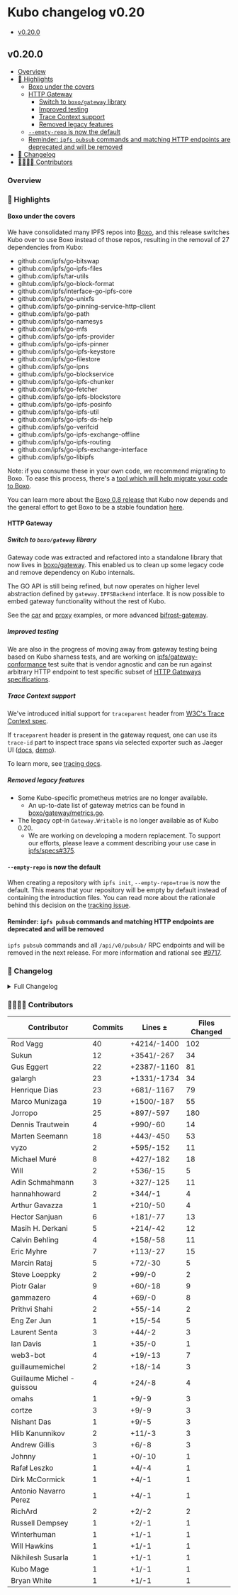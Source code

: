 # Kubo changelog v0.20

- [v0.20.0](#v0200)

## v0.20.0

- [Overview](#overview)
- [🔦 Highlights](#-highlights)
  - [Boxo under the covers](#boxo-under-the-covers)
  - [HTTP Gateway](#http-gateway)
    - [Switch to `boxo/gateway` library](#switch-to-boxogateway-library)
    - [Improved testing](#improved-testing)
    - [Trace Context support](#trace-context-support)
    - [Removed legacy features](#removed-legacy-features)
  - [`--empty-repo` is now the default](#--empty-repo-is-now-the-default)
  - [Reminder: `ipfs pubsub` commands and matching HTTP endpoints are deprecated and will be removed](#reminder-ipfs-pubsub-commands-and-matching-http-endpoints-are-deprecated-and-will-be-removed)
- [📝 Changelog](#-changelog)
- [👨‍👩‍👧‍👦 Contributors](#-contributors)

### Overview

### 🔦 Highlights

#### Boxo under the covers
We have consolidated many IPFS repos into [Boxo](https://github.com/ipfs/boxo), and this release switches Kubo over to use Boxo instead of those repos, resulting in the removal of 27 dependencies from Kubo:

- github.com/ipfs/go-bitswap
- github.com/ipfs/go-ipfs-files
- github.com/ipfs/tar-utils
- gihtub.com/ipfs/go-block-format
- github.com/ipfs/interface-go-ipfs-core
- github.com/ipfs/go-unixfs
- github.com/ipfs/go-pinning-service-http-client
- github.com/ipfs/go-path
- github.com/ipfs/go-namesys
- github.com/ipfs/go-mfs
- github.com/ipfs/go-ipfs-provider
- github.com/ipfs/go-ipfs-pinner
- github.com/ipfs/go-ipfs-keystore
- github.com/ipfs/go-filestore
- github.com/ipfs/go-ipns
- github.com/ipfs/go-blockservice
- github.com/ipfs/go-ipfs-chunker
- github.com/ipfs/go-fetcher
- github.com/ipfs/go-ipfs-blockstore
- github.com/ipfs/go-ipfs-posinfo
- github.com/ipfs/go-ipfs-util
- github.com/ipfs/go-ipfs-ds-help
- github.com/ipfs/go-verifcid
- github.com/ipfs/go-ipfs-exchange-offline
- github.com/ipfs/go-ipfs-routing
- github.com/ipfs/go-ipfs-exchange-interface
- github.com/ipfs/go-libipfs

Note: if you consume these in your own code, we recommend migrating to Boxo. To ease this process, there's a [tool which will help migrate your code to Boxo](https://github.com/ipfs/boxo#migrating-to-box).

You can learn more about the [Boxo 0.8 release](https://github.com/ipfs/boxo/releases/tag/v0.8.0) that Kubo now depends and the general effort to get Boxo to be a stable foundation [here](https://github.com/ipfs/boxo/issues/196).

#### HTTP Gateway

##### Switch to `boxo/gateway` library

Gateway code was extracted and refactored into a standalone library that now
lives in [boxo/gateway](https://github.com/ipfs/boxo/tree/main/gateway). This
enabled us to clean up some legacy code and remove dependency on Kubo
internals.

The GO API is still being refined, but now operates on higher level abstraction
defined by `gateway.IPFSBackend` interface.  It is now possible to embed
gateway functionality without the rest of Kubo.

See the [car](https://github.com/ipfs/boxo/tree/main/examples/gateway/car)
and [proxy](https://github.com/ipfs/boxo/tree/main/examples/gateway/proxy)
examples, or more advanced
[bifrost-gateway](https://github.com/ipfs/bifrost-gateway).

##### Improved testing

We are also in the progress of moving away from gateway testing being based on
Kubo sharness tests, and are working on
[ipfs/gateway-conformance](https://github.com/ipfs/gateway-conformance) test
suite that is vendor agnostic and can be run against arbitrary HTTP endpoint to
test specific subset of [HTTP Gateways specifications](https://specs.ipfs.tech/http-gateways/).

##### Trace Context support

We've introduced initial support for `traceparent` header from [W3C's Trace
Context spec](https://w3c.github.io/trace-context/).

If `traceparent` header is
present in the gateway request, one can use its `trace-id` part to inspect
trace spans via selected exporter such as Jaeger UI
([docs](https://github.com/ipfs/boxo/blob/main/docs/tracing.md#using-jaeger-ui),
[demo](https://user-images.githubusercontent.com/157609/231312374-bafc2035-1fc6-4d6b-901b-9e4af039807c.png)).

To learn more, see [tracing docs](https://github.com/ipfs/boxo/blob/main/docs/tracing.md).

##### Removed legacy features

- Some Kubo-specific prometheus metrics are no longer available.
  - An up-to-date list of gateway metrics can be found in [boxo/gateway/metrics.go](https://github.com/ipfs/boxo/blob/main/gateway/metrics.go).
- The legacy opt-in `Gateway.Writable` is no longer available as of Kubo 0.20.
  - We are working on developing a modern replacement.
    To support our efforts, please leave a comment describing your use case in
    [ipfs/specs#375](https://github.com/ipfs/specs/issues/375).

#### `--empty-repo` is now the default

When creating a repository with `ipfs init`, `--empty-repo=true` is now the default. This means
that your repository will be empty by default instead of containing the introduction files.
You can read more about the rationale behind this decision on the [tracking issue](https://github.com/gocnpan/kubo/issues/9757).

#### Reminder: `ipfs pubsub` commands and matching HTTP endpoints are deprecated and will be removed

`ipfs pubsub` commands and all `/api/v0/pubsub/` RPC endpoints and will be removed in the next release. For more information and rational see [#9717](https://github.com/gocnpan/kubo/issues/9717).

### 📝 Changelog

<details><summary>Full Changelog</summary>

- github.com/gocnpan/kubo:
  - fix: deadlock on retrieving WebTransport addresses (#9857) ([ipfs/kubo#9857](https://github.com/gocnpan/kubo/pull/9857))
  - docs(config): remove mentions of relay v1 (#9860) ([ipfs/kubo#9860](https://github.com/gocnpan/kubo/pull/9860))
  - Merge branch 'master' into merge-release-v0.19.2
  - docs: add changelog for v0.19.2
  - feat: webui@3.0.0 (#9835) ([ipfs/kubo#9835](https://github.com/gocnpan/kubo/pull/9835))
  - fix: use default HTTP routers when FullRT DHT client is used (#9841) ([ipfs/kubo#9841](https://github.com/gocnpan/kubo/pull/9841))
  - chore: update version
  - docs: add `ipfs pubsub` deprecation reminder to changelog (#9827) ([ipfs/kubo#9827](https://github.com/gocnpan/kubo/pull/9827))
  - docs: preparing 0.20 changelog for release (#9799) ([ipfs/kubo#9799](https://github.com/gocnpan/kubo/pull/9799))
  - feat: boxo tracing and traceparent support (#9811) ([ipfs/kubo#9811](https://github.com/gocnpan/kubo/pull/9811))
  - chore: update version
  - chore: update version
  - update go-libp2p to v0.27.0
  - docs: add optimistic provide feature description
  - feat: add experimental optimistic provide
  - fix(ci): speed up docker build (#9800) ([ipfs/kubo#9800](https://github.com/gocnpan/kubo/pull/9800))
  - feat(tracing): use OTEL_PROPAGATORS as per OTel spec (#9801) ([ipfs/kubo#9801](https://github.com/gocnpan/kubo/pull/9801))
  - docs: fix jaeger command (#9797) ([ipfs/kubo#9797](https://github.com/gocnpan/kubo/pull/9797))
  - Merge Release: v0.19.1 (#9794) ([ipfs/kubo#9794](https://github.com/gocnpan/kubo/pull/9794))
  - chore: upgrade OpenTelemetry dependencies (#9736) ([ipfs/kubo#9736](https://github.com/gocnpan/kubo/pull/9736))
  - test: fix flaky content routing over HTTP test (#9772) ([ipfs/kubo#9772](https://github.com/gocnpan/kubo/pull/9772))
  - feat: allow injecting custom path resolvers (#9750) ([ipfs/kubo#9750](https://github.com/gocnpan/kubo/pull/9750))
  - feat: add changelog entry for router timeouts for v0.19.1 (#9784) ([ipfs/kubo#9784](https://github.com/gocnpan/kubo/pull/9784))
  - feat(gw): new metrics and HTTP range support (#9786) ([ipfs/kubo#9786](https://github.com/gocnpan/kubo/pull/9786))
  - feat!: make --empty-repo default (#9758) ([ipfs/kubo#9758](https://github.com/gocnpan/kubo/pull/9758))
  - fix: remove timeout on default DHT operations (#9783) ([ipfs/kubo#9783](https://github.com/gocnpan/kubo/pull/9783))
  - refactor: switch gateway code to new API from go-libipfs (#9681) ([ipfs/kubo#9681](https://github.com/gocnpan/kubo/pull/9681))
  - test: port remote pinning tests to Go (#9720) ([ipfs/kubo#9720](https://github.com/gocnpan/kubo/pull/9720))
  - feat: add identify option to swarm peers command
  - test: port routing DHT tests to Go (#9709) ([ipfs/kubo#9709](https://github.com/gocnpan/kubo/pull/9709))
  - test: fix autoclient flakiness (#9769) ([ipfs/kubo#9769](https://github.com/gocnpan/kubo/pull/9769))
  - test: skip flaky pubsub test (#9770) ([ipfs/kubo#9770](https://github.com/gocnpan/kubo/pull/9770))
  - chore: migrate go-libipfs to boxo
  - feat: add tracing to the commands client
  - feat: add client-side metrics for routing-v1 client
  - test: increase max wait time for peering assertion
  - feat: remove writable gateway (#9743) ([ipfs/kubo#9743](https://github.com/gocnpan/kubo/pull/9743))
  - Process Improvement: v0.18.0 ([ipfs/kubo#9484](https://github.com/gocnpan/kubo/pull/9484))
  - fix: deadlock while racing `ipfs dag import` and `ipfs repo gc`
  - feat: improve dag/import (#9721) ([ipfs/kubo#9721](https://github.com/gocnpan/kubo/pull/9721))
  - ci: remove circleci config ([ipfs/kubo#9687](https://github.com/gocnpan/kubo/pull/9687))
  - docs: use fx.Decorate instead of fx.Replace in examples (#9725) ([ipfs/kubo#9725](https://github.com/gocnpan/kubo/pull/9725))
  - Create Changelog: v0.20 ([ipfs/kubo#9742](https://github.com/gocnpan/kubo/pull/9742))
  - Merge Release: v0.19.0 ([ipfs/kubo#9741](https://github.com/gocnpan/kubo/pull/9741))
  - feat(gateway): invalid CID returns 400 Bad Request (#9726) ([ipfs/kubo#9726](https://github.com/gocnpan/kubo/pull/9726))
  - fix: remove outdated changelog part ([ipfs/kubo#9739](https://github.com/gocnpan/kubo/pull/9739))
  - docs: 0.19 changelog ([ipfs/kubo#9707](https://github.com/gocnpan/kubo/pull/9707))
  - fix: canonicalize user defined headers
  - fix: apply API.HTTPHeaders to /webui redirect
  - feat: add heap allocs to 'ipfs diag profile'
  - fix: future proof with > rcmgr.DefaultLimit for new enum rcmgr values
  - test: add test for presarvation of unlimited configs for inbound systems
  - fix: preserve Unlimited StreamsInbound in connmgr reconciliation
  - test: fix flaky rcmgr test
  - chore: deprecate the pubsub api
  - Revert "chore: add hamt directory sharding test"
  - chore: add hamt directory sharding test
  - test: port peering test from sharness to Go
  - test: use `T.TempDir` to create temporary test directory
  - fix: --verify forgets the verified key
  - test: name --verify forgets the verified key
  - chore: fix toc in changelog for 0.18
  - feat: add "autoclient" routing type
  - test: parallelize more of rcmgr Go tests
  - test: port legacy DHT tests to Go
  - fix: t0116-gateway-cache.sh ([ipfs/kubo#9696](https://github.com/gocnpan/kubo/pull/9696))
  - docs: add bifrost to early testers ([ipfs/kubo#9699](https://github.com/gocnpan/kubo/pull/9699))
  - fix: typo in documentation for install path
  - docs: fix typos
  - Update Version: v0.19 ([ipfs/kubo#9698](https://github.com/gocnpan/kubo/pull/9698))
- github.com/ipfs/go-block-format (v0.1.1 -> v0.1.2):
  - chore: release v0.1.2
  - Revert deprecation and go-libipfs/blocks stub types
  - docs: deprecation notice [ci skip]
- github.com/ipfs/go-cid (v0.3.2 -> v0.4.1):
  - v0.4.1
  - Add unit test for unexpected eof
  - Update cid.go
  - CidFromReader should not wrap valid EOF return.
  - chore: version 0.4.0
  - feat: wrap parsing errors into ErrInvalidCid
  - fix: use crypto/rand.Read
  - Fix README.md example error (#146) ([ipfs/go-cid#146](https://github.com/ipfs/go-cid/pull/146))
- github.com/ipfs/go-delegated-routing (v0.7.0 -> v0.8.0):
  - chore: release v0.8.0
  - chore: migrate from go-ipns to boxo
  - docs: add deprecation notice [ci skip]
- github.com/ipfs/go-graphsync (v0.14.1 -> v0.14.4):
  - Update version to cover latest fixes (#419) ([ipfs/go-graphsync#419](https://github.com/ipfs/go-graphsync/pull/419))
  - Bring changes from #412
  - Bring changes from #391
  - fix: calling message queue Shutdown twice causes panic (because close is called twice on done channel) (#414) ([ipfs/go-graphsync#414](https://github.com/ipfs/go-graphsync/pull/414))
  - docs(CHANGELOG): update for v0.14.3
  - fix: wire up proper linksystem to traverser (#411) ([ipfs/go-graphsync#411](https://github.com/ipfs/go-graphsync/pull/411))
  - sync: update CI config files (#378) ([ipfs/go-graphsync#378](https://github.com/ipfs/go-graphsync/pull/378))
  - chore: remove social links (#398) ([ipfs/go-graphsync#398](https://github.com/ipfs/go-graphsync/pull/398))
  - Removes `main` branch callout.
  - release v0.14.2
- github.com/ipfs/go-ipfs-blockstore (v1.2.0 -> v1.3.0):
  - chore: release v1.3.0
  - feat: stub and deprecate NewBlockstoreNoPrefix
  - Accept options for blockstore: start with WriteThrough and NoPrefix
  - Allow using a NewWriteThrough() blockstore.
  - sync: update CI config files (#105) ([ipfs/go-ipfs-blockstore#105](https://github.com/ipfs/go-ipfs-blockstore/pull/105))
  - feat: fast-path for PutMany, falling back to Put for single block call (#97) ([ipfs/go-ipfs-blockstore#97](https://github.com/ipfs/go-ipfs-blockstore/pull/97))
- github.com/ipfs/go-ipfs-cmds (v0.8.2 -> v0.9.0):
  - chore: release v0.9.0
  - chore: change go-libipfs to boxo
- github.com/ipfs/go-libipfs (v0.6.2 -> v0.7.0):
  - chore: bump to 0.7.0 (#213) ([ipfs/go-libipfs#213](https://github.com/ipfs/go-libipfs/pull/213))
  - feat: return 400 on /ipfs/invalid-cid (#205) ([ipfs/go-libipfs#205](https://github.com/ipfs/go-libipfs/pull/205))
  - docs: add note in README that go-libipfs is not comprehensive (#163) ([ipfs/go-libipfs#163](https://github.com/ipfs/go-libipfs/pull/163))
- github.com/ipfs/go-merkledag (v0.9.0 -> v0.10.0):
  - chore: bump version to 0.10.0
  - fix: switch to crypto/rand.Read
  - stop using the deprecated io/ioutil package
- github.com/ipfs/go-unixfs (v0.4.4 -> v0.4.5):
  - chore: release v0.4.5
  - chore: remove go-libipfs dependency
- github.com/ipfs/go-unixfsnode (v1.5.2 -> v1.6.0):
  - chore: bump v1.6.0
  - feat: add UnixFSPathSelectorBuilder ([ipfs/go-unixfsnode#45](https://github.com/ipfs/go-unixfsnode/pull/45))
  - fix: update state to allow iter continuance on NotFound errors
  - chore!: make PBLinkItr private - not intended for public use
  - fix: propagate iteration errors
- github.com/ipld/go-car/v2 (v2.5.1 -> v2.9.1-0.20230325062757-fff0e4397a3d):
  - chore: unmigrate from go-libipfs
  - Create CODEOWNERS
  - blockstore: give a direct access to the index for read operations
  - blockstore: only close the file on error in OpenReadWrite, not OpenReadWriteFile
  - fix: handle (and test) WholeCID vs not; fast Has() path for storage
  - ReadWrite: faster Has() by using the in-memory index instead of reading on disk
  - fix: let `extract` skip missing unixfs shard links
  - fix: error when no files extracted
  - fix: make -f optional, read from stdin if omitted
  - fix: update cmd/car/README with latest description
  - chore: add test cases for extract modes
  - feat: extract accepts '-' as an output path for stdout
  - feat: extract specific path, accept stdin as streaming input
  - fix: if we don't read the full block data, don't error on !EOF
  - blockstore: try to close during Finalize(), even in case of previous error
  - ReadWrite: add an alternative FinalizeReadOnly+Close flow
  - feat: add WithTrustedCar() reader option (#381) ([ipld/go-car#381](https://github.com/ipld/go-car/pull/381))
  - blockstore: fast path for AllKeysChan using the index
  - fix: switch to crypto/rand.Read
  - stop using the deprecated io/ioutil package
  - fix(doc): fix storage package doc formatting
  - fix: return errors for unsupported operations
  - chore: move insertionindex into store pkg
  - chore: add experimental note
  - fix: minor lint & windows fd test problems
  - feat: docs for StorageCar interfaces
  - feat: ReadableWritable; dedupe shared code
  - feat: add Writable functionality to StorageCar
  - feat: StorageCar as a Readable storage, separate from blockstore
  - feat(blockstore): implement a streaming read only storage
  - feat(cmd): add index create subcommand to create an external carv2 index ([ipld/go-car#350](https://github.com/ipld/go-car/pull/350))
  - chore: bump version to 0.6.0
  - fix: use goreleaser instead
  - Allow using WalkOption in WriteCar function ([ipld/go-car#357](https://github.com/ipld/go-car/pull/357))
  - fix: update go-block-format to the version that includes the stubs
  - feat: upgrade from go-block-format to go-libipfs/blocks
  - cleanup readme a bit to make the cli more discoverable (#353) ([ipld/go-car#353](https://github.com/ipld/go-car/pull/353))
  - Update install instructions in README.md
  - Add a debugging form for car files. (#341) ([ipld/go-car#341](https://github.com/ipld/go-car/pull/341))
  -  ([ipld/go-car#340](https://github.com/ipld/go-car/pull/340))
- github.com/ipld/go-codec-dagpb (v1.5.0 -> v1.6.0):
  - Update version.json
- github.com/ipld/go-ipld-prime (v0.19.0 -> v0.20.0):
  - Prepare v0.20.0
  - fix(datamodel): add tests to Copy, make it complain on nil
  - feat(dagcbor): mode to allow parsing undelimited streamed objects
  - Fix mispatched package declaration.
  - Add several pieces of docs to schema/dmt.
  - Additional access to schema/dmt package; schema concatenation feature ([ipld/go-ipld-prime#483](https://github.com/ipld/go-ipld-prime/pull/483))
  - Fix hash mismatch error on matching link pointer
  - feat: support errors.Is for schema errors
- github.com/ipld/go-ipld-prime/storage/bsadapter (v0.0.0-20211210234204-ce2a1c70cd73 -> v0.0.0-20230102063945-1a409dc236dd):
  - build(deps): bump github.com/ipfs/go-blockservice
  - Fix mispatched package declaration.
  - Add several pieces of docs to schema/dmt.
  - Additional access to schema/dmt package; schema concatenation feature ([ipld/go-ipld-prime/storage/bsadapter#483](https://github.com/ipld/go-ipld-prime/storage/bsadapter/pull/483))
  - fix: go mod tidy
  - build(deps): bump github.com/frankban/quicktest from 1.14.3 to 1.14.4
  - Fix hash mismatch error on matching link pointer
  - build(deps): bump github.com/warpfork/go-testmark from 0.10.0 to 0.11.0
  - feat: support errors.Is for schema errors
  - build(deps): bump github.com/multiformats/go-multicodec
  - Prepare v0.19.0
  - fix: correct json codec links & bytes handling
  - build(deps): bump github.com/google/go-cmp from 0.5.8 to 0.5.9 (#468) ([ipld/go-ipld-prime/storage/bsadapter#468](https://github.com/ipld/go-ipld-prime/storage/bsadapter/pull/468))
  - build(deps): bump github.com/ipfs/go-cid from 0.3.0 to 0.3.2 (#466) ([ipld/go-ipld-prime/storage/bsadapter#466](https://github.com/ipld/go-ipld-prime/storage/bsadapter/pull/466))
  - build(deps): bump github.com/ipfs/go-cid in /storage/bsrvadapter (#464) ([ipld/go-ipld-prime/storage/bsadapter#464](https://github.com/ipld/go-ipld-prime/storage/bsadapter/pull/464))
  - test(basicnode): increase test coverage for int and map types (#454) ([ipld/go-ipld-prime/storage/bsadapter#454](https://github.com/ipld/go-ipld-prime/storage/bsadapter/pull/454))
  - build(deps): bump github.com/ipfs/go-cid in /storage/bsrvadapter
  - build(deps): bump github.com/ipfs/go-cid from 0.2.0 to 0.3.0
  - build(deps): bump github.com/multiformats/go-multicodec
  - fix: remove reliance on ioutil
  - fix: update sub-package modules
  - build(deps): bump github.com/multiformats/go-multihash
  - build(deps): bump github.com/ipfs/go-datastore in /storage/dsadapter
  - update .github/workflows/go-check.yml
  - update .github/workflows/go-test.yml
  - run gofmt -s
  - bump go.mod to Go 1.18 and run go fix
  - bump go.mod to Go 1.18 and run go fix
  - bump go.mod to Go 1.18 and run go fix
  - bump go.mod to Go 1.18 and run go fix
  - feat: add kinded union to gendemo
  - fix: go mod 1.17 compat problems
  - build(deps): bump github.com/ipfs/go-blockservice
  - Prepare v0.18.0
  - fix(deps): update benchmarks go.sum
  - build(deps): bump github.com/multiformats/go-multihash
  - feat(bindnode): add a BindnodeRegistry utility (#437) ([ipld/go-ipld-prime/storage/bsadapter#437](https://github.com/ipld/go-ipld-prime/storage/bsadapter/pull/437))
  - feat(bindnode): support full uint64 range
  - chore(bindnode): remove typed functions for options
  - chore(bindnode): docs and minor tweaks
  - feat(bindnode): make Any converters work for List and Map values
  - fix(bindnode): shorten converter option names, minor perf improvements
  - fix(bindnode): only custom convert AssignNull for Any converter
  - feat(bindnode): pass Null on to nullable custom converters
  - chore(bindnode): config helper refactor w/ short-circuit
  - feat(bindnode): add AddCustomTypeAnyConverter() to handle `Any` fields
  - feat(bindnode): add AddCustomTypeXConverter() options for most scalar kinds
  - chore(bindnode): back out of reflection for converters
  - feat(bindnode): switch to converter functions instead of type
  - feat(bindnode): allow custom type conversions with options
  - feat: add release checklist (#442) ([ipld/go-ipld-prime/storage/bsadapter#442](https://github.com/ipld/go-ipld-prime/storage/bsadapter/pull/442))
  - Prepare v0.17.0
  - feat: introduce UIntNode interface, used within DAG-CBOR codec
  - add option to not parse beyond end of structure (#435) ([ipld/go-ipld-prime/storage/bsadapter#435](https://github.com/ipld/go-ipld-prime/storage/bsadapter/pull/435))
  - sync benchmarks go.sum
  - build(deps): bump github.com/multiformats/go-multicodec
  - patch: first draft. ([ipld/go-ipld-prime/storage/bsadapter#350](https://github.com/ipld/go-ipld-prime/storage/bsadapter/pull/350))
  - feat(bindnode): infer links and Any from Go types (#432) ([ipld/go-ipld-prime/storage/bsadapter#432](https://github.com/ipld/go-ipld-prime/storage/bsadapter/pull/432))
  - fix(codecs): error on cid.Undef links in dag{json,cbor} encoding (#433) ([ipld/go-ipld-prime/storage/bsadapter#433](https://github.com/ipld/go-ipld-prime/storage/bsadapter/pull/433))
  - chore(bindnode): add test for sub-node unwrapping
  - fix(bindnode): more helpful error message for enum value footgun
  - fix(bindnode): panic early if API has been passed ptr-to-ptr
  - fix(deps): mod tidy for dependencies
  - build(deps): bump github.com/warpfork/go-testmark from 0.3.0 to 0.10.0
  - build(deps): bump github.com/multiformats/go-multicodec
  - build(deps): bump github.com/ipfs/go-cid from 0.0.4 to 0.2.0
  - build(deps): bump github.com/google/go-cmp from 0.5.7 to 0.5.8
  - build(deps): bump github.com/frankban/quicktest from 1.14.2 to 1.14.3
  - build(deps): bump github.com/ipfs/go-cid in /storage/bsrvadapter
  - chore(deps): expand dependabot to sub-modules
  - chore(deps): add dependabot config
  - printer: fix printing of floats
  - add version.json file (#411) ([ipld/go-ipld-prime/storage/bsadapter#411](https://github.com/ipld/go-ipld-prime/storage/bsadapter/pull/411))
  - ci: use GOFLAGS to control test tags
  - ci: disable coverpkg using custom workflow insertion
  - ci: add initial web3 unified-ci files
  - fix: make 32-bit safe and stable & add to CI
  - ci: add go-check.yml workflow from unified-ci
  - ci: go mod tidy
  - fix: staticcheck and govet fixes
  - test: make tests work on Windows, add Windows to CI (#405) ([ipld/go-ipld-prime/storage/bsadapter#405](https://github.com/ipld/go-ipld-prime/storage/bsadapter/pull/405))
  - schema: enable inline types through dsl parser & compiler (#404) ([ipld/go-ipld-prime/storage/bsadapter#404](https://github.com/ipld/go-ipld-prime/storage/bsadapter/pull/404))
  - node/bindnode: allow nilable types for IPLD optional/nullable
  - test(ci): enable macos in GitHub Actions
  - test(gen-go): disable parallelism when testing on macos
  - storage: update deps
  - dsl support for stringjoin struct repr and stringprefix union repr ([ipld/go-ipld-prime/storage/bsadapter#397](https://github.com/ipld/go-ipld-prime/storage/bsadapter/pull/397))
  - codec/dagcbor: add DecodeOptions.ExperimentalDeterminism
  - node/bindnode: add some more docs
  - start testing on Go 1.18.x, drop Go 1.16.x
  - readme: getting started pointers.
  - readme: bindnode definitely needs a mention!
  - Readme updates!
  - datamodel: document that repr prototypes produce type nodes
  - node/bindnode: minor fuzz improvements
  - gengo: update readme.
  - fix(dagcbor): don't accept trailing bytes
  - schema/dmt: reject duplicate or missing union repr members
  - node/bindnode: actually check schemadmt.Compile errors when fuzzing
  - node/bindnode: avoid OOM when inferring from cyclic IPLD schemas
  - schema/dmt: require enum reprs to refer valid members
  - skip NaN/Inf errors for dag-json
  - node/bindnode: refuse to decode empty union values
  - schema/dmt: error in Compile if union reprs refer to unknown members
  - node/bindnode: start fuzzing with schema/dmt and codec/dagcbor
  - mark v0.16.0
  - node/bindnode: enforce pointer requirement for nullable maps
  - Implement WalkTransforming traversal (#376) ([ipld/go-ipld-prime/storage/bsadapter#376](https://github.com/ipld/go-ipld-prime/storage/bsadapter/pull/376))
  - docs(datamodel): add comment to LargeBytesNode
  - Add partial-match traversal of large bytes (#375) ([ipld/go-ipld-prime/storage/bsadapter#375](https://github.com/ipld/go-ipld-prime/storage/bsadapter/pull/375))
  - Implement option to start traversals at a path ([ipld/go-ipld-prime/storage/bsadapter#358](https://github.com/ipld/go-ipld-prime/storage/bsadapter/pull/358))
  - add top-level "go value with schema" example
  - Support optional `LargeBytesNode` interface (#372) ([ipld/go-ipld-prime/storage/bsadapter#372](https://github.com/ipld/go-ipld-prime/storage/bsadapter/pull/372))
  - node/bindnode: support pointers to datamodel.Node to bind with Any
  - fix(bindnode): tuple struct iterator should handle absent fields properly
  - node/bindnode: make AssignNode work at the repr level
  - node/bindnode: add support for unsigned integers
  - node/bindnode: cover even more edge case panics
  - node/bindnode: polish some more AsT panics
  - schema/dmt: stop using a fake test to generate code ([ipld/go-ipld-prime/storage/bsadapter#356](https://github.com/ipld/go-ipld-prime/storage/bsadapter/pull/356))
  - schema: remove one review note; add another.
  - fix: minor EncodedLength fixes, add tests to fully exercise
  - feat: add dagcbor.EncodedLength(Node) to calculate length without encoding
  - chore: rename Garbage() to Generate()
  - fix: minor garbage nits
  - fix: Garbage() takes rand parameter, tweak algorithms, improve docs
  - feat: add Garbage() Node generator
  - node/bindnode: introduce an assembler that always errors
  - node/bindnode: polish panics on invalid AssignT calls
  - datamodel: don't panic when stringifying an empty KindSet
  - node/bindnode: start using ipld.LoadSchema APIs
  - selectors: fix for edge case around recursion clauses with an immediate edge. ([ipld/go-ipld-prime/storage/bsadapter#334](https://github.com/ipld/go-ipld-prime/storage/bsadapter/pull/334))
  - node/bindnode: improve support for pointer types
  - node/bindnode: subtract all absents in Length at the repr level
  - fix(codecs): error when encoding maps whose lengths don't match entry count
  - schema: avoid alloc and copy in Struct and Enum methods
  - node/bindnode: allow mapping int-repr enums with Go integers
  - schema,node/bindnode: add support for Any
  - signaling ADLs in selectors (#301) ([ipld/go-ipld-prime/storage/bsadapter#301](https://github.com/ipld/go-ipld-prime/storage/bsadapter/pull/301))
  - node/bindnode: add support for enums
  - schema/...: add support for enum int representations
  - node/bindnode: allow binding cidlink.Link to links
- github.com/libp2p/go-libp2p (v0.26.4 -> v0.27.3):
  - release v0.27.3
  - quic virtual listener: don't panic when quic-go's accept call errors (#2276) ([libp2p/go-libp2p#2276](https://github.com/libp2p/go-libp2p/pull/2276))
  - Release v0.27.2 (#2270) ([libp2p/go-libp2p#2270](https://github.com/libp2p/go-libp2p/pull/2270))
  - release v0.27.1 (#2252) ([libp2p/go-libp2p#2252](https://github.com/libp2p/go-libp2p/pull/2252))
  - Infer public webtransport addrs from quic-v1 addrs. (#2251) ([libp2p/go-libp2p#2251](https://github.com/libp2p/go-libp2p/pull/2251))
  - basichost: don't allocate when deduplicating multiaddrs (#2206) ([libp2p/go-libp2p#2206](https://github.com/libp2p/go-libp2p/pull/2206))
  - identify: fix normalization of interface listen addresses (#2250) ([libp2p/go-libp2p#2250](https://github.com/libp2p/go-libp2p/pull/2250))
  - autonat: fix flaky TestAutoNATDialRefused (#2245) ([libp2p/go-libp2p#2245](https://github.com/libp2p/go-libp2p/pull/2245))
  - basichost: remove stray print statement in test (#2249) ([libp2p/go-libp2p#2249](https://github.com/libp2p/go-libp2p/pull/2249))
  - swarm: fix multiaddr comparison in ListenClose (#2247) ([libp2p/go-libp2p#2247](https://github.com/libp2p/go-libp2p/pull/2247))
  - release v0.27.0 (#2242) ([libp2p/go-libp2p#2242](https://github.com/libp2p/go-libp2p/pull/2242))
  - add a security policy (#2238) ([libp2p/go-libp2p#2238](https://github.com/libp2p/go-libp2p/pull/2238))
  - chore: 0.27.0 changelog entries (#2241) ([libp2p/go-libp2p#2241](https://github.com/libp2p/go-libp2p/pull/2241))
  - correctly handle WebTransport addresses without certhashes (#2239) ([libp2p/go-libp2p#2239](https://github.com/libp2p/go-libp2p/pull/2239))
  - autorelay: add metrics (#2185) ([libp2p/go-libp2p#2185](https://github.com/libp2p/go-libp2p/pull/2185))
  - autonat: don't change status on dial request refused (#2225) ([libp2p/go-libp2p#2225](https://github.com/libp2p/go-libp2p/pull/2225))
  - autonat: fix closing of listeners in dialPolicy tests (#2226) ([libp2p/go-libp2p#2226](https://github.com/libp2p/go-libp2p/pull/2226))
  - discovery (backoff): fix typo in comment (#2214) ([libp2p/go-libp2p#2214](https://github.com/libp2p/go-libp2p/pull/2214))
  - relaysvc: flaky TestReachabilityChangeEvent (#2215) ([libp2p/go-libp2p#2215](https://github.com/libp2p/go-libp2p/pull/2215))
  - Add wss transport to interop tester impl (#2178) ([libp2p/go-libp2p#2178](https://github.com/libp2p/go-libp2p/pull/2178))
  - tests: add a stream read deadline transport test (#2210) ([libp2p/go-libp2p#2210](https://github.com/libp2p/go-libp2p/pull/2210))
  - autorelay: fix busy loop bug and flaky tests in relay finder (#2208) ([libp2p/go-libp2p#2208](https://github.com/libp2p/go-libp2p/pull/2208))
  - tests: test mplex and Yamux, Noise and TLS in transport tests (#2209) ([libp2p/go-libp2p#2209](https://github.com/libp2p/go-libp2p/pull/2209))
  - tests: add some basic transport integration tests (#2207) ([libp2p/go-libp2p#2207](https://github.com/libp2p/go-libp2p/pull/2207))
  - autorelay: remove unused semaphore (#2184) ([libp2p/go-libp2p#2184](https://github.com/libp2p/go-libp2p/pull/2184))
  - basichost: prevent duplicate dials (#2196) ([libp2p/go-libp2p#2196](https://github.com/libp2p/go-libp2p/pull/2196))
  - websocket: don't set a WSS multiaddr for accepted unencrypted conns (#2199) ([libp2p/go-libp2p#2199](https://github.com/libp2p/go-libp2p/pull/2199))
  - websocket: Don't limit message sizes in the websocket reader (#2193) ([libp2p/go-libp2p#2193](https://github.com/libp2p/go-libp2p/pull/2193))
  - identify: fix stale comment (#2179) ([libp2p/go-libp2p#2179](https://github.com/libp2p/go-libp2p/pull/2179))
  - relay service: add metrics (#2154) ([libp2p/go-libp2p#2154](https://github.com/libp2p/go-libp2p/pull/2154))
  - identify: Fix IdentifyWait when Connected events happen out of order (#2173) ([libp2p/go-libp2p#2173](https://github.com/libp2p/go-libp2p/pull/2173))
  - chore: fix ressource manager's README (#2168) ([libp2p/go-libp2p#2168](https://github.com/libp2p/go-libp2p/pull/2168))
  - relay: fix deadlock when closing (#2171) ([libp2p/go-libp2p#2171](https://github.com/libp2p/go-libp2p/pull/2171))
  - core: remove LocalPrivateKey method from network.Conn interface (#2144) ([libp2p/go-libp2p#2144](https://github.com/libp2p/go-libp2p/pull/2144))
  - routed host: return connection error instead of routing error (#2169) ([libp2p/go-libp2p#2169](https://github.com/libp2p/go-libp2p/pull/2169))
  - connmgr: reduce log level for closing connections (#2165) ([libp2p/go-libp2p#2165](https://github.com/libp2p/go-libp2p/pull/2165))
  - circuitv2: cleanup relay service properly (#2164) ([libp2p/go-libp2p#2164](https://github.com/libp2p/go-libp2p/pull/2164))
  - chore: add patch release to changelog (#2151) ([libp2p/go-libp2p#2151](https://github.com/libp2p/go-libp2p/pull/2151))
  - chore: remove superfluous testing section from README (#2150) ([libp2p/go-libp2p#2150](https://github.com/libp2p/go-libp2p/pull/2150))
  - autonat: don't use autonat for address discovery (#2148) ([libp2p/go-libp2p#2148](https://github.com/libp2p/go-libp2p/pull/2148))
  - swarm metrics: fix connection direction (#2147) ([libp2p/go-libp2p#2147](https://github.com/libp2p/go-libp2p/pull/2147))
  - connmgr: Use eventually equal helper in connmgr tests (#2128) ([libp2p/go-libp2p#2128](https://github.com/libp2p/go-libp2p/pull/2128))
  - swarm: emit PeerConnectedness event from swarm instead of from hosts (#1574) ([libp2p/go-libp2p#1574](https://github.com/libp2p/go-libp2p/pull/1574))
  - relay: initialize the ASN util when starting the service (#2143) ([libp2p/go-libp2p#2143](https://github.com/libp2p/go-libp2p/pull/2143))
  - Fix flaky TestMetricsNoAllocNoCover test (#2142) ([libp2p/go-libp2p#2142](https://github.com/libp2p/go-libp2p/pull/2142))
  - identify: Bump timeouts/sleep in tests (#2135) ([libp2p/go-libp2p#2135](https://github.com/libp2p/go-libp2p/pull/2135))
  - Add sleep to fix flaky test (#2129) ([libp2p/go-libp2p#2129](https://github.com/libp2p/go-libp2p/pull/2129))
  - basic_host: Fix flaky tests (#2136) ([libp2p/go-libp2p#2136](https://github.com/libp2p/go-libp2p/pull/2136))
  - swarm: Check context once more before dialing (#2139) ([libp2p/go-libp2p#2139](https://github.com/libp2p/go-libp2p/pull/2139))
- github.com/libp2p/go-libp2p-asn-util (v0.2.0 -> v0.3.0):
  - release v0.3.0 (#26) ([libp2p/go-libp2p-asn-util#26](https://github.com/libp2p/go-libp2p-asn-util/pull/26))
  - initialize the store lazily (#25) ([libp2p/go-libp2p-asn-util#25](https://github.com/libp2p/go-libp2p-asn-util/pull/25))
- github.com/libp2p/go-libp2p-gostream (v0.5.0 -> v0.6.0):
  - Update libp2p ([libp2p/go-libp2p-gostream#80](https://github.com/libp2p/go-libp2p-gostream/pull/80))
  - fix typo in README (#75) ([libp2p/go-libp2p-gostream#75](https://github.com/libp2p/go-libp2p-gostream/pull/75))
- github.com/libp2p/go-libp2p-http (v0.4.0 -> v0.5.0):
  - sync: update CI config files ([libp2p/go-libp2p-http#82](https://github.com/libp2p/go-libp2p-http/pull/82))
- github.com/libp2p/go-libp2p-kad-dht (v0.21.1 -> v0.23.0):
  - Release v0.23.0
  - Specified CODEOWNERS ([libp2p/go-libp2p-kad-dht#828](https://github.com/libp2p/go-libp2p-kad-dht/pull/828))
  - fix: optimistic provide ci checks in tests ([libp2p/go-libp2p-kad-dht#833](https://github.com/libp2p/go-libp2p-kad-dht/pull/833))
  - feat: add experimental optimistic provide (#783) ([libp2p/go-libp2p-kad-dht#783](https://github.com/libp2p/go-libp2p-kad-dht/pull/783))
  - feat: rework tracing a bit
  - feat: add basic tracing
  - chore: release v0.22.0
  - chore: migrate go-libipfs to boxo
  - Fix multiple ProviderAddrTTL definitions #795 ([libp2p/go-libp2p-kad-dht#831](https://github.com/libp2p/go-libp2p-kad-dht/pull/831))
  - Increase provider Multiaddress TTL ([libp2p/go-libp2p-kad-dht#795](https://github.com/libp2p/go-libp2p-kad-dht/pull/795))
  - Make provider manager options configurable in `fullrt` ([libp2p/go-libp2p-kad-dht#829](https://github.com/libp2p/go-libp2p-kad-dht/pull/829))
  - Adjust PeerSet logic in the DHT lookup process ([libp2p/go-libp2p-kad-dht#802](https://github.com/libp2p/go-libp2p-kad-dht/pull/802))
  - added maintainers in the README ([libp2p/go-libp2p-kad-dht#826](https://github.com/libp2p/go-libp2p-kad-dht/pull/826))
  - Allow DHT crawler to be swappable
  - Introduce options to parameterize config of the accelerated DHT client ([libp2p/go-libp2p-kad-dht#822](https://github.com/libp2p/go-libp2p-kad-dht/pull/822))
- github.com/libp2p/go-libp2p-pubsub (v0.9.0 -> v0.9.3):
  - Fix Memory Leak In New Timecache Implementations (#528) ([libp2p/go-libp2p-pubsub#528](https://github.com/libp2p/go-libp2p-pubsub/pull/528))
  - Default validator support (#525) ([libp2p/go-libp2p-pubsub#525](https://github.com/libp2p/go-libp2p-pubsub/pull/525))
  - Refactor timecache implementations (#523) ([libp2p/go-libp2p-pubsub#523](https://github.com/libp2p/go-libp2p-pubsub/pull/523))
  - fix(timecache): remove panic in first seen cache on Add (#522) ([libp2p/go-libp2p-pubsub#522](https://github.com/libp2p/go-libp2p-pubsub/pull/522))
  - chore: update go version and dependencies (#516) ([libp2p/go-libp2p-pubsub#516](https://github.com/libp2p/go-libp2p-pubsub/pull/516))
- github.com/multiformats/go-multiaddr (v0.8.0 -> v0.9.0):
  - Release v0.9.0 ([multiformats/go-multiaddr#196](https://github.com/multiformats/go-multiaddr/pull/196))
  - Update webrtc protocols after rename ([multiformats/go-multiaddr#195](https://github.com/multiformats/go-multiaddr/pull/195))
- github.com/multiformats/go-multibase (v0.1.1 -> v0.2.0):
  - chore: bump v0.2.0
  - fix: math/rand -> crypto/rand
  - fuzz: add Decoder fuzzing
- github.com/multiformats/go-multicodec (v0.7.0 -> v0.8.1):
  - Bump version to release `ipns-record` code
  - chore: update submodules and go generate
  - deps: upgrade stringer to compatible version
  - v0.8.0
  - chore: update submodules and go generate
- github.com/warpfork/go-testmark (v0.10.0 -> v0.11.0):
  - Quick changelog to note we have an API update.
  - Index fix ([warpfork/go-testmark#13](https://github.com/warpfork/go-testmark/pull/13))
  - Link to python implementation in the readme!

</details>

### 👨‍👩‍👧‍👦 Contributors

| Contributor | Commits | Lines ± | Files Changed |
|-------------|---------|---------|---------------|
| Rod Vagg | 40 | +4214/-1400 | 102 |
| Sukun | 12 | +3541/-267 | 34 |
| Gus Eggert | 22 | +2387/-1160 | 81 |
| galargh | 23 | +1331/-1734 | 34 |
| Henrique Dias | 23 | +681/-1167 | 79 |
| Marco Munizaga | 19 | +1500/-187 | 55 |
| Jorropo | 25 | +897/-597 | 180 |
| Dennis Trautwein | 4 | +990/-60 | 14 |
| Marten Seemann | 18 | +443/-450 | 53 |
| vyzo | 2 | +595/-152 | 11 |
| Michael Muré | 8 | +427/-182 | 18 |
| Will | 2 | +536/-15 | 5 |
| Adin Schmahmann | 3 | +327/-125 | 11 |
| hannahhoward | 2 | +344/-1 | 4 |
| Arthur Gavazza | 1 | +210/-50 | 4 |
| Hector Sanjuan | 6 | +181/-77 | 13 |
| Masih H. Derkani | 5 | +214/-42 | 12 |
| Calvin Behling | 4 | +158/-58 | 11 |
| Eric Myhre | 7 | +113/-27 | 15 |
| Marcin Rataj | 5 | +72/-30 | 5 |
| Steve Loeppky | 2 | +99/-0 | 2 |
| Piotr Galar | 9 | +60/-18 | 9 |
| gammazero | 4 | +69/-0 | 8 |
| Prithvi Shahi | 2 | +55/-14 | 2 |
| Eng Zer Jun | 1 | +15/-54 | 5 |
| Laurent Senta | 3 | +44/-2 | 3 |
| Ian Davis | 1 | +35/-0 | 1 |
| web3-bot | 4 | +19/-13 | 7 |
| guillaumemichel | 2 | +18/-14 | 3 |
| Guillaume Michel - guissou | 4 | +24/-8 | 4 |
| omahs | 1 | +9/-9 | 3 |
| cortze | 3 | +9/-9 | 3 |
| Nishant Das | 1 | +9/-5 | 3 |
| Hlib Kanunnikov | 2 | +11/-3 | 3 |
| Andrew Gillis | 3 | +6/-8 | 3 |
| Johnny | 1 | +0/-10 | 1 |
| Rafał Leszko | 1 | +4/-4 | 1 |
| Dirk McCormick | 1 | +4/-1 | 1 |
| Antonio Navarro Perez | 1 | +4/-1 | 1 |
| RichΛrd | 2 | +2/-2 | 2 |
| Russell Dempsey | 1 | +2/-1 | 1 |
| Winterhuman | 1 | +1/-1 | 1 |
| Will Hawkins | 1 | +1/-1 | 1 |
| Nikhilesh Susarla | 1 | +1/-1 | 1 |
| Kubo Mage | 1 | +1/-1 | 1 |
| Bryan White | 1 | +1/-1 | 1 |



